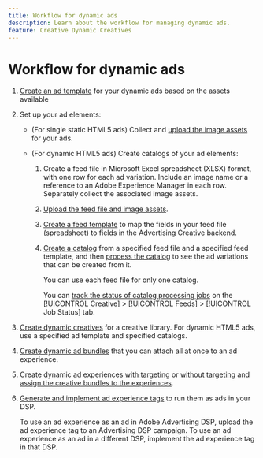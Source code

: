 ```yaml
---
title: Workflow for dynamic ads
description: Learn about the workflow for managing dynamic ads.
feature: Creative Dynamic Creatives
---
```

# Workflow for dynamic ads

1. [Create an ad template](/help/creative/ad-templates/ad-template-manage.md) for your dynamic ads based on the assets available

1. Set up your ad elements:

   * (For single static HTML5 ads) Collect and [upload the image assets](/help/creative/feeds/asset-manage.md) for your ads.

   * (For dynamic HTML5 ads) Create catalogs of your ad elements:

     1. Create a feed file in Microsoft Excel spreadsheet (XLSX) format, with one row for each ad variation. Include an image name or a reference to an Adobe Experience Manager in each row. Separately collect the associated image assets.

     1. [Upload the feed file and image assets](/help/creative/feeds/asset-manage.md).
   
     1. [Create a feed template](/help/creative/feeds/feed-template-manage.md) to map the fields in your feed file (spreadsheet) to fields in the Advertising Creative backend.

     1. [Create a catalog](/help/creative/feeds/catalog-manage.md#feed-catalog-create) from a specified feed file and a specified feed template, and then [process the catalog](/help/creative/feeds/catalog-manage.md#feed-catalog-process) to see the ad variations that can be created from it.

        You can use each feed file for only one catalog.

        You can [track the status of catalog processing jobs](/help/creative/feeds/job-status-track.md) on the [!UICONTROL Creative] > [!UICONTROL Feeds] > [!UICONTROL Job Status] tab.

1. [Create dynamic creatives](/help/creative/creative-libraries/creative-add-dynamic.md) for a creative library. For dynamic HTML5 ads, use a specified ad template and specified catalogs.

1. [Create dynamic ad bundles](/help/creative/creative-libraries/bundle-manage.md) that you can attach all at once to an ad experience.

1. Create dynamic ad experiences [with targeting](/help/creative/experiences/experience-create-targeting.md) or [without targeting](/help/creative/experiences/experience-create-no-targeting.md) and [assign the creative bundles to the experiences](/help/creative/experiences/experience-assign-creative-bundles.md).

1. [Generate and implement ad experience tags](/help/creative/experiences/experience-tag-export.md) to run them as ads in your DSP.

   To use an ad experience as an ad in Adobe Advertising DSP, upload the ad experience tag to an Advertising DSP campaign. To use an ad experience as an ad in a different DSP, implement the ad experience tag in that DSP.
